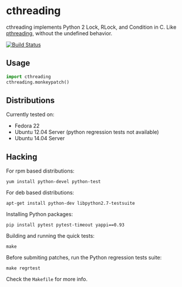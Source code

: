 # cthreading

cthreading implements Python 2 Lock, RLock, and Condition in C.  Like
[pthreading](https://github.com/oVirt/pthreading), without the undefined
behavior.

[![Build Status](https://travis-ci.org/nirs/cthreading.svg)](https://travis-ci.org/nirs/cthreading)

## Usage

```python
import cthreading
cthreading.monkeypatch()
```

## Distributions

Currently tested on:

- Fedora 22
- Ubuntu 12.04 Server (python regression tests not available)
- Ubuntu 14.04 Server

## Hacking

For rpm based distributions:
```
yum install python-devel python-test
```

For deb based distributions:
```
apt-get install python-dev libpython2.7-testsuite
```

Installing Python packages:
```
pip install pytest pytest-timeout yappi==0.93
```

Building and running the quick tests:
```
make
```

Before submiting patches, run the Python regression tests suite:
```
make regrtest
```

Check the `Makefile` for more info.
